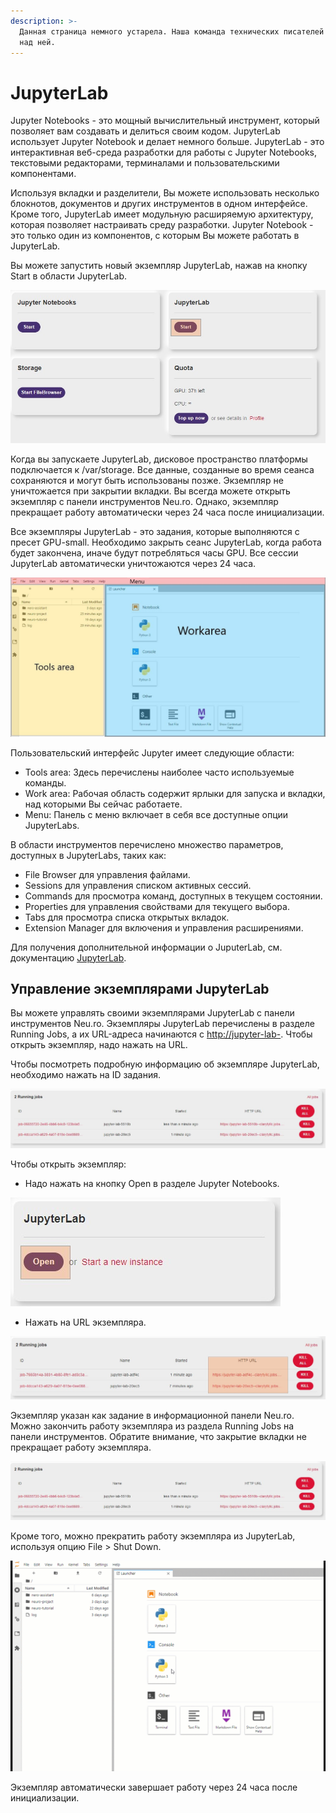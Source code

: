 ```yaml
---
description: >-
  Данная страница немного устарела. Наша команда технических писателей работает
  над ней.
---
```


# JupyterLab

Jupyter Notebooks - это мощный вычислительный инструмент, который позволяет вам создавать и делиться своим кодом. JupyterLab использует Jupyter Notebook и делает немного больше. JupyterLab - это интерактивная веб-среда разработки для работы с Jupyter Notebooks, текстовыми редакторами, терминалами и пользовательскими компонентами.

Используя вкладки и разделители, Вы можете использовать несколько блокнотов, документов и других инструментов в одном интерфейсе. Кроме того, JupyterLab имеет модульную расширяемую архитектуру, которая позволяет настраивать среду разработки. Jupyter Notebook - это только один из компонентов, с которым Вы можете работать в JupyterLab.

Вы можете запустить новый экземпляр JupyterLab, нажав на кнопку Start в области JupyterLab.

![](../.gitbook/assets/JL_Start.jpg)

Когда вы запускаете JupyterLab, дисковое пространство платформы подключается к /var/storage. Все данные, созданные во время сеанса сохраняются и могут быть использованы позже. Экземпляр не уничтожается при закрытии вкладки. Вы всегда можете открыть экземпляр с панели инструментов Neu.ro. Однако, экземпляр прекращает работу автоматически через 24 часа после инициализации.

Все экземпляры JupyterLab - это задания, которые выполняются с пресет GPU-small. Необходимо закрыть сеанс JupyterLab, когда работа будет закончена, иначе будут потребляться часы GPU. Все сессии JupyterLab автоматически уничтожаются через 24 часа.

![](../.gitbook/assets/JL_Overview.jpg)

Пользовательский интерфейс Jupyter имеет следующие области:

* Tools area: Здесь перечислены наиболее часто используемые команды.
* Work area: Рабочая область содержит ярлыки для запуска и вкладки, над которыми Вы сейчас работаете.
* Menu: Панель с меню включает в себя все доступные опции JupyterLabs.

В области инструментов перечислено множество параметров, доступных в JupyterLabs, таких как:

* File Browser для управления файлами.
* Sessions для управления списком активных сессий.
* Commands для просмотра команд, доступных в текущем состоянии.
* Properties для управления свойствами для текущего выбора.
* Tabs для просмотра списка открытых вкладок.
* Extension Manager для включения и управления расширениями.

Для получения дополнительной информации о JuputerLab, см. документацию [JupyterLab](https://jupyterlab.readthedocs.io/en/stable/).

## Управление экземплярами JupyterLab

Вы можете управлять своими экземплярами JupyterLab с панели инструментов Neu.ro. Экземпляры JupyterLab перечислены в разделе Running Jobs, а их URL-адреса начинаются с [http://jupyter-lab-](http://jupyter-lab-). Чтобы открыть экземпляр, надо нажать на URL.

Чтобы посмотреть подробную информацию об экземпляре JupyterLab, необходимо нажать на ID задания.

![](../.gitbook/assets/JL_Jobs%20%281%29.JPG)

Чтобы открыть экземпляр:

* Надо нажать на кнопку Open в разделе Jupyter Notebooks.

![](../.gitbook/assets/JL_open.JPG)

* Нажать на URL экземпляра.

![](../.gitbook/assets/JL_URLs.jpg)

Экземпляр указан как задание в информационной панели Neu.ro. Можно закончить работу экземпляра из раздела Running Jobs на панели инструментов. Обратите внимание, что закрытие вкладки не прекращает работу экземпляра.

![](../.gitbook/assets/JL_Jobs.JPG)

Кроме того, можно прекратить работу экземпляра из JupyterLab, используя опцию File &gt; Shut Down.

![](../.gitbook/assets/JL_shutdown.gif)

Экземпляр автоматически завершает работу через 24 часа после инициализации.

